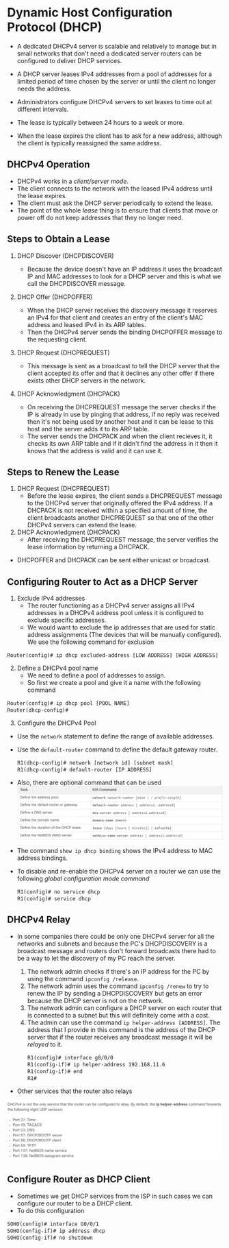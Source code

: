 # Dynamic Host Configuration Protocol (DHCP)    

* A dedicated DHCPv4 server is scalable and relatively to manage but in small networks that don't need a dedicated server routers can be configured to deliver DHCP services.  

* A DHCP server leases IPv4 addresses from a pool of  addresses for a limited period of time chosen by the server or until the client no longer needs the address.  
* Administrators configure DHCPv4 servers to set leases to time out at different intervals.

* The lease is typically between 24 hours to a week or more.  

* When the lease expires the client has to ask for a new address, although the client is typically reassigned the same address.  

## DHCPv4 Operation  

* DHCPv4 works in a *client/server mode*.
* The client connects to the network with the leased IPv4 address until the lease expires.  
* The client must ask the DHCP server periodically to extend the lease.  
* The point of the whole *lease* thing is to ensure that clients that move or power off do not keep addresses that they no longer need.  

## Steps to Obtain a Lease  

1. DHCP Discover (DHCPDISCOVER)  
   * Because the device doesn't have an IP address it uses the broadcast IP and MAC addresses to look for a DHCP server and this is what we call the DHCPDISCOVER message.
2. DHCP Offer (DHCPOFFER)  
   * When the DHCP server receives the discovery message it reserves an IPv4 for that client and creates an entry of the client's MAC address and leased IPv4 in its ARP tables.
   * Then the DHCPv4 server sends the binding DHCPOFFER message to the requesting client.  

3. DHCP Request (DHCPREQUEST)  
   * This message is sent as a broadcast to tell the DHCP server that the client accepted its offer and that it declines any other offer if there exists other DHCP servers in the network.  

4. DHCP Acknowledgment (DHCPACK)
   * On receiving the DHCPREQUEST message the server checks if the IP is already in use by pinging that address, if no reply was received then it's not being used by another host and it can be lease to this host and the server adds it to its ARP table.
   * The server sends the DHCPACK and when the client recieves it, it checks its own ARP table and if it didn't find the address in it then it knows that the address is valid and it can use it.  

## Steps to Renew the Lease   

1. DHCP Request (DHCPREQUEST)  
   * Before the lease expires, the client sends a DHCPREQUEST message to the DHCPv4 server that originally offered the IPv4 address. If a DHCPACK is not received within a specified amount of time, the client broadcasts another DHCPREQUEST so that one of the other DHCPv4 servers can extend the lease.
2. DHCP Acknowledgment (DHCPACK)
   * After receiving the DHCPREQUEST message, the server verifies the lease information by returning a DHCPACK.

* DHCPOFFER and DHCPACK can be sent either unicast or broadcast.  

## Configuring Router to Act as a DHCP Server  

1. Exclude IPv4 addresses  
   * The router functioning as a DHCPv4 server assigns all IPv4 addresses in a DHCPv4 address pool unless it is configured to exclude specific addresses. 
   * We would want to exclude the ip addresses that are used for static address assignments (The devices that will be manually configured). We use the following command for exclusion
```console
Router(config)# ip dhcp excluded-address [LOW ADDRESS] [HIGH ADDRESS]
```

2. Define a DHCPv4 pool name
   * We need to define a pool of addresses to assign.
   * So first we create a pool and give it a name with the following command  
  ```console
  Router(config)# ip dhcp pool [POOL NAME]
  Router(dhcp-config)# 
  ```

3. Configure the DHCPv4 Pool  
* Use the `network` statement to define the range of available addresses.
* Use the `default-router` command to define the default gateway router. 

  ```console
  R1(dhcp-config)# network [network id] [subnet mask]
  R1(dhcp-config)# default-router [IP ADDRESS]
  ```  

* Also, there are optional command that can be used  
  <img src="optional_pool_commands.png">  


* The command `show ip dhcp binding` shows the IPv4 address to MAC address bindings.  

* To disable and re-enable the DHCPv4 server on a router we can use the following *global configuration mode command*  
  ```console
  R1(config)# no service dhcp
  R1(config)# service dhcp
  ```  

## DHCPv4 Relay  

* In some companies there could be only one DHCPv4 server for all the networks and subnets and because the PC's DHCPDISCOVERY is a broadcast message and routers don't forward broadcasts there had to be a way to let the discovery of my PC reach the server.
  1. The network admin checks if there's an IP address for the PC by using the command `ipconfig /release`.
  2. The network admin uses the command `ipconfig /renew` to try to renew the IP by sending a DHCPDISCOVERY but gets an error because the DHCP server is not on the network. 
  3. The network admin can configure a DHCP server on each router that is connected to a subnet but this will definitely come with a cost. 
  4. The admin can use the command `ip helper-address [ADDRESS]`. The address that I provide in this command is the address of the DHCP server that if the router receives any broadcast message it will be *relayed* to it.   
     ```console
     R1(config)# interface g0/0/0
     R1(config-if)# ip helper-address 192.168.11.6
     R1(config-if)# end
     R1#
     ```  

* Other services that the router also relays  
<img src="helper-address.png">  

## Configure Router as DHCP Client  

* Sometimes we get DHCP services from the ISP in such cases we can configure our router to be a DHCP client.  
* To do this configuration  
```console
SOHO(config)# interface G0/0/1
SOHO(config-if)# ip address dhcp
SOHO(config-if)# no shutdown
```